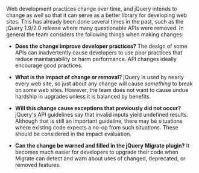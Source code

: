 Web development practices change over time, and jQuery intends to change as well so that it can serve as a better library for developing web sites. This has already been done several times in the past, such as the jQuery 1.9/2.0 release where many questionable APIs were removed. In general the team considers the following things when making changes:

* **Does the change improve developer practices?** The design of some APIs can inadvertently cause developers to use poor practices that reduce maintainability or harm performance. API changes ideally encourage good practices.

* **What is the impact of change or removal?** jQuery is used by nearly every web site, so just about any change will cause *something* to break on some web sites. However, the team does not want to cause undue hardship in upgrades unless it is balanced by benefits.

* **Will this change cause exceptions that previously did not occur?** jQuery's API guidelines say that invalid inputs yield undefined results. Although that is still an important guideline, there may be situations where existing code expects a no-op from such situations. These should be considered in the impact evaluation.

* **Can the change be warned and filled in the jQuery Migrate plugin?** It becomes much easier for developers to upgrade their code when Migrate can detect and warn about uses of changed, deprecated, or removed features.
